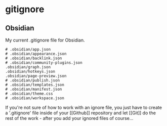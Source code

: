 # gitignore
## Obsidian
My current .gitignore file for Obsidian. 
```.gitignore
# .obsidian/app.json
# .obsidian/appearance.json
# .obsidian/backlink.json
# .obsidian/community-plugins.json
.obsidian/graph.json
.obsidian/hotkeys.json
.obsidian/page-preview.json
# .obsidian/publish.json
# .obsidian/templates.json
# .obsidian/manifest.json
# .obsidian/theme.css
# .obsidian/workspace.json
```

If you're not sure of how to work with an ignore file, you just have to create a '.gitignore' file inside of your [[Github]] repository and let [[Git]] do the rest of the work - after you add your ignored files of course...

